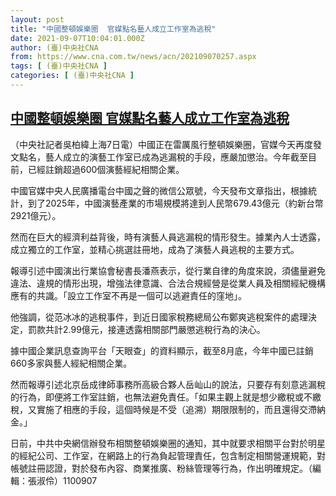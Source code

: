 ```yaml
---
layout: post
title: "中國整頓娛樂圈  官媒點名藝人成立工作室為逃稅"
date: 2021-09-07T10:04:01.000Z
author: (臺)中央社CNA
from: https://www.cna.com.tw/news/acn/202109070257.aspx
tags: [ (臺)中央社CNA ]
categories: [ (臺)中央社CNA ]
---
```

<!--1631009041000-->
[中國整頓娛樂圈  官媒點名藝人成立工作室為逃稅](https://www.cna.com.tw/news/acn/202109070257.aspx)
------

<div>
<div></div><div class="paragraph"><p>（中央社記者吳柏緯上海7日電）中國正在雷厲風行整頓娛樂圈，官媒今天再度發文點名，藝人成立的演藝工作室已成為逃漏稅的手段，應嚴加懲治。今年截至目前，已經註銷超過600個演藝經紀相關企業。</p><p>中國官媒中央人民廣播電台中國之聲的微信公眾號，今天發布文章指出，根據統計，到了2025年，中國演藝產業的市場規模將達到人民幣679.43億元（約新台幣2921億元）。</p><p>然而在巨大的經濟利益背後，時有演藝人員逃漏稅的情形發生。據業內人士透露，成立獨立的工作室，並精心挑選註冊地，成為了演藝人員逃稅的主要方式。</p><p>報導引述中國演出行業協會秘書長潘燕表示，從行業自律的角度來說，須儘量避免違法、違規的情形出現，增強法律意識、合法合規經營是從業人員及相關經紀機構應有的共識。「設立工作室不再是一個可以逃避責任的窪地」。</p><p>他強調，從范冰冰的逃稅事件，到近日國家稅務總局公布鄭爽逃稅案件的處理決定，罰款共計2.99億元，接連透露相關部門嚴懲逃稅行為的決心。</p><p>據中國企業訊息查詢平台「天眼查」的資料顯示，截至8月底，今年中國已註銷660多家與藝人經紀相關企業。</p><p>然而報導引述北京岳成律師事務所高級合夥人岳屾山的說法，只要存有刻意逃漏稅的行為，即便將工作室註銷，也無法避免責任。「如果主觀上就是想少繳稅或不繳稅，又實施了相應的手段，這個時候是不受（追溯）期限限制的，而且還得交滯納金。」</p><p>日前，中共中央網信辦發布相關整頓娛樂圈的通知，其中就要求相關平台對於明星的經紀公司、工作室，在網路上的行為負起管理責任，包含制定相關營運規範，對帳號註冊認證，對於發布內容、商業推廣、粉絲管理等行為，作出明確規定。（編輯：張淑伶）1100907</p></div>
</div>
